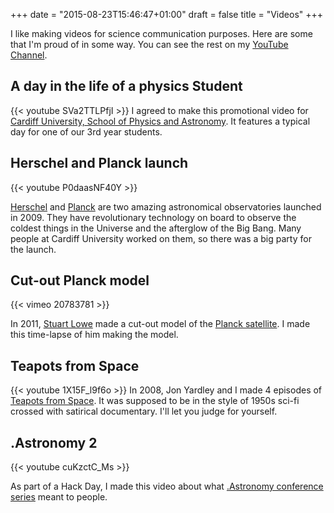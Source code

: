 +++
date = "2015-08-23T15:46:47+01:00"
draft = false
title = "Videos"
+++

I like making videos for science communication purposes. Here are some that I'm proud of in some way. You can see the rest on my [YouTube Channel](https://www.youtube.com/user/zemogle/videos).

## A day in the life of a physics Student
{{< youtube SVa2TTLPfjI >}}
I agreed to make this promotional video for [Cardiff University, School of Physics and Astronomy](http://www.astro.cf.ac.uk). It features a typical day for one of our 3rd year students.

## Herschel and Planck launch

{{< youtube P0daasNF40Y >}}

[Herschel](http://herschel.cf.ac.uk) and [Planck](http://planck.cf.ac.uk) are two amazing astronomical observatories launched in 2009. They have revolutionary technology on board to observe the coldest things in the Universe and the afterglow of the Big Bang. Many people at Cardiff University worked on them, so there was a big party for the launch.

## Cut-out Planck model

{{< vimeo 20783781 >}}

In 2011, [Stuart Lowe](http://strudel.org.uk) made a cut-out model of the [Planck satellite](http://planck.cf.ac.uk/education/model). I made this time-lapse of him making the model.

## Teapots from Space
{{< youtube 1X15F_l9f6o >}}
In 2008, Jon Yardley and I made 4 episodes of [Teapots from Space](http://lcogt.net/teapotsfromspace/). It was supposed to be in the style of 1950s sci-fi crossed with satirical documentary. I'll let you judge for yourself.

## .Astronomy 2
{{< youtube cuKzctC_Ms >}}

As part of a Hack Day, I made this video about what [.Astronomy conference series](http://dotastronomy.com) meant to people.
